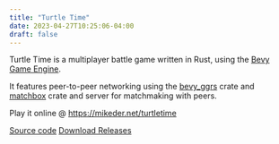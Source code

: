 ```yaml
---
title: "Turtle Time"
date: 2023-04-27T10:25:06-04:00
draft: false
---
```


Turtle Time is a multiplayer battle game written in Rust, using the [Bevy Game Engine](https://bevyengine.org/).

It features peer-to-peer networking using the [bevy_ggrs](https://github.com/gschup/bevy_ggrs) crate and [matchbox](https://github.com/johanhelsing/matchbox) crate and server for matchmaking with peers.

Play it online @ https://mikeder.net/turtletime

[Source code](https://github.com/mikeder/turtletime)
[Download Releases](https://github.com/mikeder/turtletime/releases)

